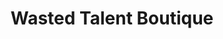 ---
title: "Wasted Talent Boutique"
url: /soorts-hossegor/wasted-talent-boutique/
shop: vêtements
---
